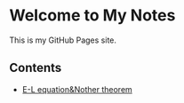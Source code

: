 # Welcome to My Notes
This is my GitHub Pages site.

## Contents
- [E-L equation&Nother theorem](E-L_equation&Nother_theorem.md)
